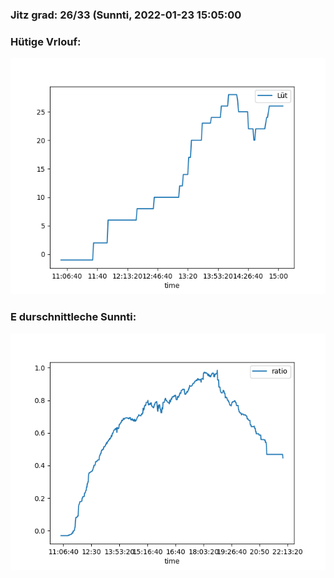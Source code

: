 ### Jitz grad: 26/33 (Sunnti, 2022-01-23 15:05:00

### Hütige Vrlouf:
![Graph](Today.png)

### E durschnittleche Sunnti:
![Graph](Sunnti.png)
